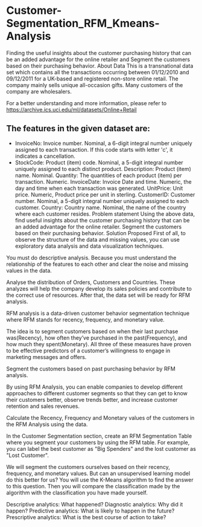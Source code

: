 # Customer-Segmentation_RFM_Kmeans-Analysis
 Finding the useful insights about the customer purchasing history that can be an added advantage for the online retailer and Segment the customers based on their purchasing behavior.
About Data
This is a transnational data set which contains all the transactions occurring between 01/12/2010 and 09/12/2011 for a UK-based and registered non-store online retail. The company mainly sells unique all-occasion gifts. Many customers of the company are wholesalers.

For a better understanding and more information, please refer to https://archive.ics.uci.edu/ml/datasets/Online+Retail

## The features in the given dataset are:
- InvoiceNo: Invoice number. Nominal, a 6-digit integral number uniquely assigned to each transaction. If this code starts with letter 'c', it indicates a cancellation.
- StockCode: Product (item) code. Nominal, a 5-digit integral number uniquely assigned to each distinct product.
Description: Product (item) name. Nominal.
Quantity: The quantities of each product (item) per transaction. Numeric.
InvoiceDate: Invoice Date and time. Numeric, the day and time when each transaction was generated.
UnitPrice: Unit price. Numeric, Product price per unit in sterling.
CustomerID: Customer number. Nominal, a 5-digit integral number uniquely assigned to each customer.
Country: Country name. Nominal, the name of the country where each customer resides.
Problem statement
Using the above data, find useful insights about the customer purchasing history that can be an added advantage for the online retailer.
Segment the customers based on their purchasing behavior.
Solution Proposed
First of all, to observe the structure of the data and missing values, you can use exploratory data analysis and data visualization techniques.

You must do descriptive analysis. Because you must understand the relationship of the features to each other and clear the noise and missing values in the data.

Analyse the distribution of Orders, Customers and Countries. These analyzes will help the company develop its sales policies and contribute to the correct use of resources. After that, the data set will be ready for RFM analysis.

RFM analysis is a data-driven customer behavior segmentation technique where RFM stands for recency, frequency, and monetary value.

The idea is to segment customers based on when their last purchase was(Recency), how often they’ve purchased in the past(Frequency), and how much they spent(Monetary). All three of these measures have proven to be effective predictors of a customer’s willingness to engage in marketing messages and offers.

Segment the customers based on past purchasing behavior by RFM analysis.

By using RFM Analysis, you can enable companies to develop different approaches to different customer segments so that they can get to know their customers better, observe trends better, and increase customer retention and sales revenues.

Calculate the Recency, Frequency and Monetary values of the customers in the RFM Analysis using the data.

In the Customer Segmentation section, create an RFM Segmentation Table where you segment your customers by using the RFM table. For example, you can label the best customer as "Big Spenders" and the lost customer as "Lost Customer".

We will segment the customers ourselves based on their recency, frequency, and monetary values. But can an unsupervised learning model do this better for us? You will use the K-Means algorithm to find the answer to this question. Then you will compare the classification made by the algorithm with the classification you have made yourself.

Descriptive analytics: What happened?
Diagnostic analytics: Why did it happen?
Predictive analytics: What is likely to happen in the future?
Prescriptive analytics: What is the best course of action to take?
